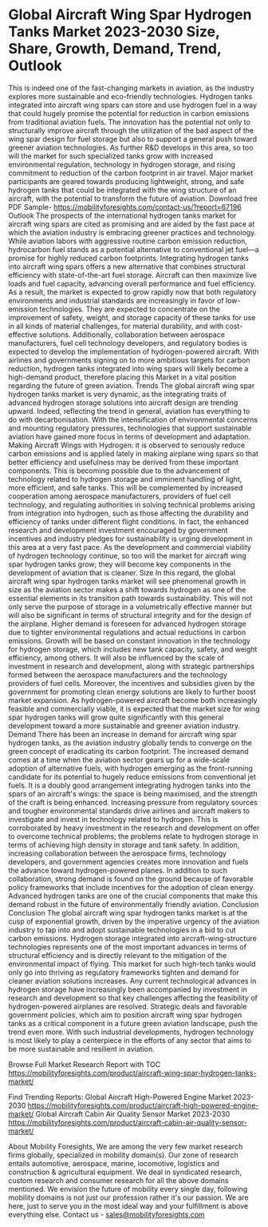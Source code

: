 # Global Aircraft Wing Spar Hydrogen Tanks Market 2023-2030 Size, Share, Growth, Demand, Trend, Outlook
 
This is indeed one of the fast-changing markets in aviation, as the industry explores more sustainable and eco-friendly technologies. Hydrogen tanks integrated into aircraft wing spars can store and use hydrogen fuel in a way that could hugely promise the potential for reduction in carbon emissions from traditional aviation fuels. The innovation has the potential not only to structurally improve aircraft through the utilization of the bad aspect of the wing spar design for fuel storage but also to support a general push toward greener aviation technologies. As further R&D develops in this area, so too will the market for such specialized tanks grow with increased environmental regulation, technology in hydrogen storage, and rising commitment to reduction of the carbon footprint in air travel. Major market participants are geared towards producing lightweight, strong, and safe hydrogen tanks that could be integrated with the wing structure of an aircraft, with the potential to transform the future of aviation.
Download free PDF Sample- https://mobilityforesights.com/contact-us/?report=67196
Outlook
The prospects of the international hydrogen tanks market for aircraft wing spars are cited as promising and are aided by the fast pace at which the aviation industry is embracing greener practices and technology. While aviation labors with aggressive routine carbon emission reduction, hydrocarbon fuel stands as a potential alternative to conventional jet fuel—a promise for highly reduced carbon footprints. Integrating hydrogen tanks into aircraft wing spars offers a new alternative that combines structural efficiency with state-of-the-art fuel storage. Aircraft can then maximize live loads and fuel capacity, advancing overall performance and fuel efficiency. As a result, the market is expected to grow rapidly now that both regulatory environments and industrial standards are increasingly in favor of low-emission technologies. They are expected to concentrate on the improvement of safety, weight, and storage capacity of these tanks for use in all kinds of material challenges, for material durability, and with cost-effective solutions. Additionally, collaboration between aerospace manufacturers, fuel cell technology developers, and regulatory bodies is expected to develop the implementation of hydrogen-powered aircraft. With airlines and governments signing on to more ambitious targets for carbon reduction, hydrogen tanks integrated into wing spars will likely become a high-demand product, therefore placing this Market in a vital position regarding the future of green aviation.
Trends
The global aircraft wing spar hydrogen tanks market is very dynamic, as the integrating traits of advanced hydrogen storage solutions into aircraft design are trending upward. Indeed, reflecting the trend in general, aviation has everything to do with decarbonisation. With the intensification of environmental concerns and mounting regulatory pressures, technologies that support sustainable aviation have gained more focus in terms of development and adaptation. Making Aircraft Wings with Hydrogen: it is observed to seriously reduce carbon emissions and is applied lately in making airplane wing spars so that better efficiency and usefulness may be derived from these important components. This is becoming possible due to the advancement of technology related to hydrogen storage and imminent handling of light, more efficient, and safe tanks. This will be complemented by increased cooperation among aerospace manufacturers, providers of fuel cell technology, and regulating authorities in solving technical problems arising from integration into hydrogen, such as those affecting the durability and efficiency of tanks under different flight conditions. In fact, the enhanced research and development investment encouraged by government incentives and industry pledges for sustainability is urging development in this area at a very fast pace. As the development and commercial viability of hydrogen technology continue, so too will the market for aircraft wing spar hydrogen tanks grow; they will become key components in the development of aviation that is cleaner.
Size
In this regard, the global aircraft wing spar hydrogen tanks market will see phenomenal growth in size as the aviation sector makes a shift towards hydrogen as one of the essential elements in its transition path towards sustainability. This will not only serve the purpose of storage in a volumetrically effective manner but will also be significant in terms of structural integrity and for the design of the airplane. Higher demand is foreseen for advanced hydrogen storage due to tighter environmental regulations and actual reductions in carbon emissions. Growth will be based on constant innovation in the technology for hydrogen storage, which includes new tank capacity, safety, and weight efficiency, among others. It will also be influenced by the scale of investment in research and development, along with strategic partnerships formed between the aerospace manufacturers and the technology providers of fuel cells. Moreover, the incentives and subsidies given by the government for promoting clean energy solutions are likely to further boost market expansion. As hydrogen-powered aircraft become both increasingly feasible and commercially viable, it is expected that the market size for wing spar hydrogen tanks will grow quite significantly with this general development toward a more sustainable and greener aviation industry.
Demand 
There has been an increase in demand for aircraft wing spar hydrogen tanks, as the aviation industry globally tends to converge on the green concept of eradicating its carbon footprint. The increased demand comes at a time when the aviation sector gears up for a wide-scale adoption of alternative fuels, with hydrogen emerging as the front-running candidate for its potential to hugely reduce emissions from conventional jet fuels. It is a doubly good arrangement integrating hydrogen tanks into the spars of an aircraft's wings: the space is being maximised, and the strength of the craft is being enhanced. Increasing pressure from regulatory sources and tougher environmental standards drive airlines and aircraft makers to investigate and invest in technology related to hydrogen. This is corroborated by heavy investment in the research and development on offer to overcome technical problems; the problems relate to hydrogen storage in terms of achieving high density in storage and tank safety. In addition, increasing collaboration between the aerospace firms, technology developers, and government agencies creates more innovation and fuels the advance toward hydrogen-powered planes. In addition to such collaboration, strong demand is found on the ground because of favorable policy frameworks that include incentives for the adoption of clean energy. Advanced hydrogen tanks are one of the crucial components that make this demand robust in the future of environmentally friendly aviation.
Conclusion
Conclusion The global aircraft wing spar hydrogen tanks market is at the cusp of exponential growth, driven by the imperative urgency of the aviation industry to tap into and adopt sustainable technologies in a bid to cut carbon emissions. Hydrogen storage integrated into aircraft-wing-structure technologies represents one of the most important advances in terms of structural efficiency and is directly relevant to the mitigation of the environmental impact of flying. This market for such high-tech tanks would only go into thriving as regulatory frameworks tighten and demand for cleaner aviation solutions increases. Any current technological advances in hydrogen storage have increasingly been accompanied by investment in research and development so that key challenges affecting the feasibility of hydrogen-powered airplanes are resolved. Strategic deals and favorable government policies, which aim to position aircraft wing spar hydrogen tanks as a critical component in a future green aviation landscape, push the trend even more. With such industrial developments, hydrogen technology is most likely to play a centerpiece in the efforts of any sector that aims to be more sustainable and resilient in aviation.

Browse Full Market Research Report with TOC  https://mobilityforesights.com/product/aircraft-wing-spar-hydrogen-tanks-market/

Find Trending Reports:
Global Aircraft High-Powered Engine Market 2023-2030
https://mobilityforesights.com/product/aircraft-high-powered-engine-market/
Global Aircraft Cabin Air Quality Sensor Market 2023-2030
https://mobilityforesights.com/product/aircraft-cabin-air-quality-sensor-market/

About Mobility Foresights,
We are among the very few market research firms globally, specialized in mobility domain(s). Our zone of research entails automotive, aerospace, marine, locomotive, logistics and construction & agricultural equipment. We deal in syndicated research, custom research and consumer research for all the above domains mentioned.
We envision the future of mobility every single day, following mobility domains is not just our profession rather it's our passion. We are here, just to serve you in the most ideal way and your fulfillment is above everything else. Contact us -  sales@mobilityforesights.com 

